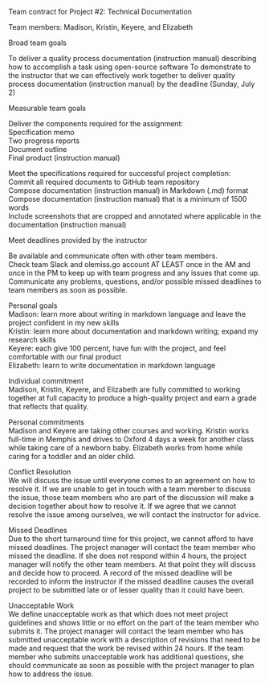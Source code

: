 Team contract for Project #2: Technical Documentation
 
Team members: Madison, Kristin, Keyere, and Elizabeth
 
Broad team goals
 
To deliver a quality process documentation (instruction manual) describing how to accomplish a task using open-source software
To demonstrate to the instructor that we can effectively work together to deliver quality process documentation (instruction manual) by the deadline (Sunday, July 2)
 
Measurable team goals
 
Deliver the components required for the assignment:  
Specification memo  
Two progress reports  
Document outline  
Final product (instruction manual)  
 
Meet the specifications required for successful project completion:  
Commit all required documents to GitHub team repository  
Compose documentation (instruction manual) in Markdown (.md) format  
Compose documentation (instruction manual) that is a minimum of 1500 words  
Include screenshots that are cropped and annotated where applicable in the documentation (instruction manual)  
 
Meet deadlines provided by the instructor 
 
Be available and communicate often with other team members.  
Check team Slack and olemiss.go account AT LEAST once in the AM and once in the PM to keep up with team progress and any issues that come up.  
Communicate any problems, questions, and/or possible missed deadlines to team members as soon as possible.
 
Personal goals  
Madison: learn more about writing in markdown language and leave the project confident in my new skills  
Kristin: learn more about documentation and markdown writing; expand my research skills  
Keyere: each give 100 percent, have fun with the project, and feel comfortable with our final product  
Elizabeth: learn to write documentation in markdown language  
 
Individual commitment  
Madison, Kristin, Keyere, and Elizabeth are fully committed to working together at full capacity to produce a high-quality project and earn a grade that reflects that quality.
 
Personal commitments  
Madison and Keyere are taking other courses and working. 
Kristin works full-time in Memphis and drives to Oxford 4 days a week for another class while taking care of a newborn baby. 
Elizabeth works from home while caring for a toddler and an older child.  
 
Conflict Resolution  
We will discuss the issue until everyone comes to an agreement on how to resolve it. If we are unable to get in touch with a team member to discuss the issue, those team members who are part of the discussion will make a decision together about how to resolve it. If we agree that we cannot resolve the issue among ourselves, we will contact the instructor for advice.
 
Missed Deadlines  
Due to the short turnaround time for this project, we cannot afford to have missed deadlines. The project manager will contact the team member who missed the deadline. If she does not respond within 4 hours, the project manager will notify the other team members. At that point they will discuss and decide how to proceed. A record of the missed deadline will be recorded to inform the instructor if the missed deadline causes the overall project to be submitted late or of lesser quality than it could have been.
 
Unacceptable Work  
We define unacceptable work as that which does not meet project guidelines and shows little or no effort on the part of the team member who submits it.
The project manager will contact the team member who has submitted unacceptable work with a description of revisions that need to be made and request that the work be revised within 24 hours. If the team member who submits unacceptable work has additional questions, she should communicate as soon as possible with the project manager to plan how to address the issue.
 
 
